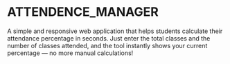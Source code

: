 # ATTENDENCE_MANAGER
A simple and responsive web application that helps students calculate their attendance percentage in seconds. Just enter the total classes and the number of classes attended, and the tool instantly shows your current percentage — no more manual calculations!
